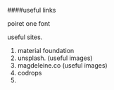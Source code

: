 ####useful links

poiret one font
<link href='https://fonts.googleapis.com/css?family=Poiret+One' rel='stylesheet' type='text/css'>


useful sites.
1. material foundation
2. unsplash. (useful images)
3. magdeleine.co (useful images)
4. codrops 
5. 
